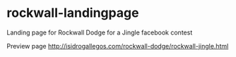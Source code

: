 # rockwall-landingpage
Landing page for Rockwall Dodge for a Jingle facebook contest

Preview page http://isidrogallegos.com/rockwall-dodge/rockwall-jingle.html
